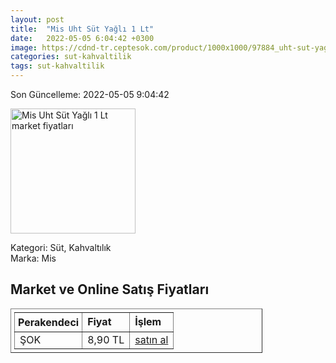 ```yaml
---
layout: post
title:  "Mis Uht Süt Yağlı 1 Lt"
date:   2022-05-05 6:04:42 +0300
image: https://cdnd-tr.ceptesok.com/product/1000x1000/97884_uht-sut-yagli-1-lt.jpg
categories: sut-kahvaltilik
tags: sut-kahvaltilik
---
```


Son Güncelleme: 2022-05-05 9:04:42

<img src="https://cdnd-tr.ceptesok.com/product/1000x1000/97884_uht-sut-yagli-1-lt.jpg" width="200" alt="Mis Uht Süt Yağlı 1 Lt market fiyatları" />

Kategori: Süt, Kahvaltılık
<br />
Marka: Mis

<h2>Market ve Online Satış Fiyatları</h2>

<table border="1" style="padding: 5px;width:80%;">
  <tr>
    <td style="padding: 5px;"><strong>Perakendeci</strong></td>
    <td><strong>Fiyat</strong></td>
    <td><strong>İşlem</strong></td>
  </tr>
  <tr>
              <td title="Şok">ŞOK</td>
              <td>8,90 TL</td>
              <td><a title="Şok" target="_blank" href="https://www.sokmarket.com.tr/uht-sut-yagli-1-lt-p-3582/">satın al</a></td>
            </tr>
</table>
